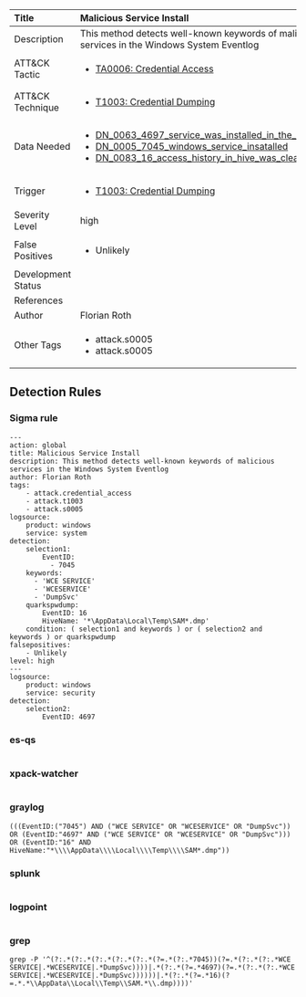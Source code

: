 | Title                | Malicious Service Install                                                                                                                                                 |
|:---------------------|:------------------------------------------------------------------------------------------------------------------------------------------------------------|
| Description          | This method detects well-known keywords of malicious services in the Windows System Eventlog                                                                                                                                           |
| ATT&amp;CK Tactic    | <ul><li>[TA0006: Credential Access](https://attack.mitre.org/tactics/TA0006)</li></ul>  |
| ATT&amp;CK Technique | <ul><li>[T1003: Credential Dumping](https://attack.mitre.org/techniques/T1003)</li></ul>                             |
| Data Needed          | <ul><li>[DN_0063_4697_service_was_installed_in_the_system](../Data_Needed/DN_0063_4697_service_was_installed_in_the_system.md)</li><li>[DN_0005_7045_windows_service_insatalled](../Data_Needed/DN_0005_7045_windows_service_insatalled.md)</li><li>[DN_0083_16_access_history_in_hive_was_cleared](../Data_Needed/DN_0083_16_access_history_in_hive_was_cleared.md)</li></ul>                                                         |
| Trigger              | <ul><li>[T1003: Credential Dumping](../Triggers/T1003.md)</li></ul>  |
| Severity Level       | high                                                                                                                                                 |
| False Positives      | <ul><li>Unlikely</li></ul>                                                                  |
| Development Status   |                                                                                                                                                 |
| References           | <ul></ul>                                                          |
| Author               | Florian Roth                                                                                                                                                |
| Other Tags           | <ul><li>attack.s0005</li><li>attack.s0005</li></ul> | 

## Detection Rules

### Sigma rule

```
---
action: global
title: Malicious Service Install
description: This method detects well-known keywords of malicious services in the Windows System Eventlog 
author: Florian Roth
tags:
    - attack.credential_access
    - attack.t1003
    - attack.s0005
logsource:
    product: windows
    service: system
detection:
    selection1:
        EventID: 
          - 7045
    keywords:
      - 'WCE SERVICE'
      - 'WCESERVICE'
      - 'DumpSvc'
    quarkspwdump:
        EventID: 16
        HiveName: '*\AppData\Local\Temp\SAM*.dmp'
    condition: ( selection1 and keywords ) or ( selection2 and keywords ) or quarkspwdump
falsepositives:
    - Unlikely
level: high
---
logsource:
    product: windows
    service: security
detection:
    selection2:
        EventID: 4697

```





### es-qs
    
```

```


### xpack-watcher
    
```

```


### graylog
    
```
(((EventID:("7045") AND ("WCE SERVICE" OR "WCESERVICE" OR "DumpSvc")) OR (EventID:"4697" AND ("WCE SERVICE" OR "WCESERVICE" OR "DumpSvc"))) OR (EventID:"16" AND HiveName:"*\\\\AppData\\\\Local\\\\Temp\\\\SAM*.dmp"))
```


### splunk
    
```

```


### logpoint
    
```

```


### grep
    
```
grep -P '^(?:.*(?:.*(?:.*(?:.*(?:.*(?=.*(?:.*7045))(?=.*(?:.*(?:.*WCE SERVICE|.*WCESERVICE|.*DumpSvc))))|.*(?:.*(?=.*4697)(?=.*(?:.*(?:.*WCE SERVICE|.*WCESERVICE|.*DumpSvc))))))|.*(?:.*(?=.*16)(?=.*.*\\AppData\\Local\\Temp\\SAM.*\\.dmp))))'
```



